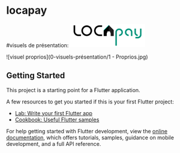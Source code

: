 # locapay

#visuels de présentation:
![logo locapay](assets/images/logo_black.png)

![visuel proprios](0-visuels-présentation/1 - Proprios.jpg)














## Getting Started

This project is a starting point for a Flutter application.

A few resources to get you started if this is your first Flutter project:

- [Lab: Write your first Flutter app](https://docs.flutter.dev/get-started/codelab)
- [Cookbook: Useful Flutter samples](https://docs.flutter.dev/cookbook)

For help getting started with Flutter development, view the
[online documentation](https://docs.flutter.dev/), which offers tutorials,
samples, guidance on mobile development, and a full API reference.
